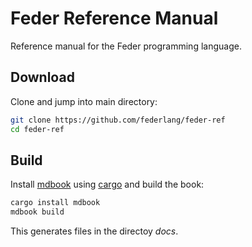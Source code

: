 # Feder Reference Manual

Reference manual for the Feder programming language.

## Download

Clone and jump into main directory:

```bash
git clone https://github.com/federlang/feder-ref
cd feder-ref
```

## Build

Install [mdbook](https://github.com/rust-lang-nursery/mdBook) using
[cargo](https://github.com/rust-lang/cargo) and build the book:

```bash
cargo install mdbook
mdbook build
```

This generates files in the directoy *docs*.
